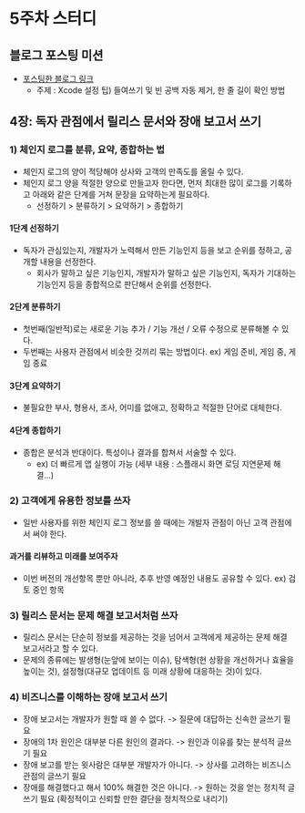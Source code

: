 # 5주차 스터디

## 블로그 포스팅 미션

- [포스팅한 블로그 링크](https://0urtrees.tistory.com/411)
  - 주제 : Xcode 설정 팁) 들여쓰기 및 빈 공백 자동 제거, 한 줄 길이 확인 방법

## 4장: 독자 관점에서 릴리스 문서와 장애 보고서 쓰기

### 1) 체인지 로그를 분류, 요약, 종합하는 법
- 체인지 로그의 양이 적당해야 상사와 고객의 만족도를 올릴 수 있다.
- 체인지 로그 양을 적절한 양으로 만들고자 한다면, 먼저 최대한 많이 로그를 기록하고 아래와 같은 단계를 거쳐 문장을 요약하는게 필요하다.
  - 선정하기 > 분류하기 > 요약하기 > 종합하기
  
#### 1단계 선정하기
- 독자가 관심있는지, 개발자가 노력해서 만든 기능인지 등을 보고 순위를 정하고, 공개할 내용을 선정한다.
  - 회사가 말하고 싶은 기능인지, 개발자가 말하고 싶은 기능인지, 독자가 기대하는 기능인지 등을 종합적으로 판단해서 순위를 선정한다. 

#### 2단계 분류하기
- 첫번째(일반적)로는 새로운 기능 추가 / 기능 개선 / 오류 수정으로 분류해볼 수 있다.
- 두번째는 사용자 관점에서 비슷한 것끼리 묶는 방법이다. ex) 게임 준비, 게임 중, 게임 종료

#### 3단계 요약하기
- 불필요한 부사, 형용사, 조사, 어미를 없애고, 정확하고 적절한 단어로 대체한다.

#### 4단계 종합하기
- 종합은 분석과 반대이다. 특성이나 결과를 합쳐서 서술할 수 있다.
  - ex) 더 빠르게 앱 실행이 가능 (세부 내용 : 스플래시 화면 로딩 지연문제 해결...)
  
### 2) 고객에게 유용한 정보를 쓰자
- 일반 사용자를 위한 체인지 로그 정보를 쓸 때에는 개발자 관점이 아닌 고객 관점에서 써야 한다.

#### 과거를 리뷰하고 미래를 보여주자
- 이번 버전의 개선항목 뿐만 아니라, 추후 반영 예정인 내용도 공유할 수 있다. ex) 검토 중인 항목 

### 3) 릴리스 문서는 문제 해결 보고서처럼 쓰자
- 릴리스 문서는 단순히 정보를 제공하는 것을 넘어서 고객에게 제공하는 문제 해결 보고서라고 할 수 있다.
- 문제의 종류에는 발생형(눈앞에 보이는 이슈), 탐색형(현 상황을 개선하거나 효율을 높이는 것), 설정형(대규모 업데이트 등 미래 상황에 대응하는 것)이 있다.

### 4) 비즈니스를 이해하는 장애 보고서 쓰기
- 장애 보고서는 개발자가 원할 때 쓸 수 없다. -> 질문에 대답하는 신속한 글쓰기 필요
- 장애의 1차 원인은 대부분 다른 원인의 결과다. -> 원인과 이유를 찾는 분석적 글쓰기 필요
- 장애 보고를 받는 윗사람은 대부분 개발자가 아니다. -> 상사를 고려하는 비즈니스 관점의 글쓰기 필요
- 장애를 해결했다고 해서 100% 해결한 것은 아니다. -> 원하는 것을 얻는 정치적 글쓰기 필요 (확정적이고 신뢰할 만한 결단을 정치적으로 내리기)
